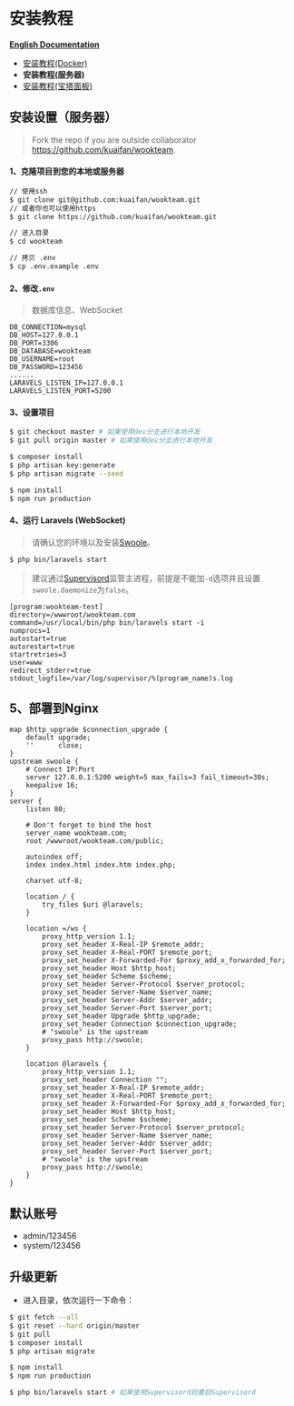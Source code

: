 # 安装教程

**[English Documentation](en/SERVER.md)**

- [安装教程(Docker)](DOCKER.md)
- **安装教程(服务器)**
- [安装教程(宝塔面板)](BT.md)

## 安装设置（服务器）

> Fork the repo if you are outside collaborator https://github.com/kuaifan/wookteam.

#### 1、克隆项目到您的本地或服务器

```bash
// 使用ssh
$ git clone git@github.com:kuaifan/wookteam.git
// 或者你也可以使用https
$ git clone https://github.com/kuaifan/wookteam.git

// 进入目录
$ cd wookteam

// 拷贝 .env
$ cp .env.example .env
```

#### 2、修改`.env`

> 数据库信息、WebSocket

```env
DB_CONNECTION=mysql
DB_HOST=127.0.0.1
DB_PORT=3306
DB_DATABASE=wookteam
DB_USERNAME=root
DB_PASSWORD=123456
......
LARAVELS_LISTEN_IP=127.0.0.1
LARAVELS_LISTEN_PORT=5200
```

#### 3、设置项目

```bash
$ git checkout master # 如果使用dev分支进行本地开发
$ git pull origin master # 如果使用dev分支进行本地开发

$ composer install
$ php artisan key:generate
$ php artisan migrate --seed

$ npm install
$ npm run production
```

#### 4、运行 Laravels (WebSocket)

> 请确认您的环境以及安装[Swoole](https://www.swoole.com/)。

```bash
$ php bin/laravels start
```

> 建议通过[Supervisord](http://supervisord.org/)监管主进程，前提是不能加`-d`选项并且设置`swoole.daemonize`为`false`。

```
[program:wookteam-test]
directory=/wwwroot/wookteam.com
command=/usr/local/bin/php bin/laravels start -i
numprocs=1
autostart=true
autorestart=true
startretries=3
user=www
redirect_stderr=true
stdout_logfile=/var/log/supervisor/%(program_name)s.log
```

## 5、部署到Nginx

```nginx
map $http_upgrade $connection_upgrade {
    default upgrade;
    ''      close;
}
upstream swoole {
    # Connect IP:Port
    server 127.0.0.1:5200 weight=5 max_fails=3 fail_timeout=30s;
    keepalive 16;
}
server {
    listen 80;
    
    # Don't forget to bind the host
    server_name wookteam.com;
    root /wwwroot/wookteam.com/public;

    autoindex off;
    index index.html index.htm index.php;

    charset utf-8;

    location / {
        try_files $uri @laravels;
    }

    location =/ws {
        proxy_http_version 1.1;
        proxy_set_header X-Real-IP $remote_addr;
        proxy_set_header X-Real-PORT $remote_port;
        proxy_set_header X-Forwarded-For $proxy_add_x_forwarded_for;
        proxy_set_header Host $http_host;
        proxy_set_header Scheme $scheme;
        proxy_set_header Server-Protocol $server_protocol;
        proxy_set_header Server-Name $server_name;
        proxy_set_header Server-Addr $server_addr;
        proxy_set_header Server-Port $server_port;
        proxy_set_header Upgrade $http_upgrade;
        proxy_set_header Connection $connection_upgrade;
        # "swoole" is the upstream
        proxy_pass http://swoole;
    }

    location @laravels {
        proxy_http_version 1.1;
        proxy_set_header Connection "";
        proxy_set_header X-Real-IP $remote_addr;
        proxy_set_header X-Real-PORT $remote_port;
        proxy_set_header X-Forwarded-For $proxy_add_x_forwarded_for;
        proxy_set_header Host $http_host;
        proxy_set_header Scheme $scheme;
        proxy_set_header Server-Protocol $server_protocol;
        proxy_set_header Server-Name $server_name;
        proxy_set_header Server-Addr $server_addr;
        proxy_set_header Server-Port $server_port;
        # "swoole" is the upstream
        proxy_pass http://swoole;
    }
}
```

## 默认账号

- admin/123456
- system/123456

## 升级更新

- 进入目录，依次运行一下命令：

```bash
$ git fetch --all
$ git reset --hard origin/master
$ git pull
$ composer install
$ php artisan migrate

$ npm install
$ npm run production

$ php bin/laravels start # 如果使用Supervisord则重启Supervisord
```

